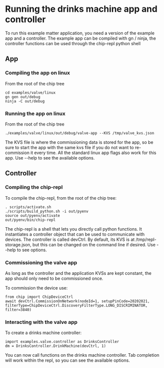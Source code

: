 # Running the drinks machine app and controller

To run this example matter application, you need a version of the example app
and a controller. The example app can be compiled with gn / ninja, the
controller functions can be used through the chip-repl python shell

## App

### Compiling the app on linux

From the root of the chip tree

```
cd examples/valve/linux
gn gen out/debug
ninja -C out/debug
```

### Running the app on linux

From the root of the chip tree

```
./examples/valve/linux/out/debug/valve-app --KVS /tmp/valve_kvs.json
```

The KVS file is where the commissioning data is stored for the app, so be sure
to start the app with the same kvs file if you do not want to re-commission it
every time. All the standard linux app flags also work for this app. Use --help
to see the available options.

## Controller

### Compiling the chip-repl

To compile the chip-repl, from the root of the chip tree:

```
. scripts/activate.sh
./scripts/build_python.sh -i out/pyenv
source out/pyenv/activate
out/pyenv/bin/chip-repl
```

The chip-repl is a shell that lets you directly call python functions. It
instantiates a controller object that can be used to communicate with devices.
The controller is called devCtrl. By default, its KVS is at
/tmp/repl-storage.json, but this can be changed on the command line if desired.
Use --help to see options.

### Commissioning the valve app

As long as the controller and the application KVSs are kept constant, the app
should only need to be commissioned once.

To commission the device use:

```
from chip import ChipDeviceCtrl
await devCtrl.CommissionOnNetwork(nodeId=1, setupPinCode=20202021, filterType=ChipDeviceCtrl.DiscoveryFilterType.LONG_DISCRIMINATOR, filter=3840)
```

### Interacting with the valve app

To create a drinks machine controller:

```
import examples.valve.controller as DrinksController
dm = DrinksController.DrinkMachine(devCtrl, 1)
```

You can now call functions on the drinks machine controller. Tab completion will
work within the repl, so you can see the available options.
